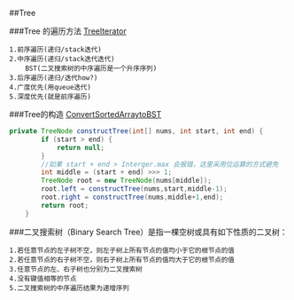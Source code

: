 ##Tree

###Tree 的遍历方法 [TreeIterator](../Tree/TreeIterator.java)

    1.前序遍历(递归/stack迭代)
    2.中序遍历(递归/stack迭代迭代)
        BST(二叉搜索树的中序遍历是一个升序序列)
    3.后序遍历(递归/迭代how?)
    4.广度优先(用queue迭代)
    5.深度优先(就是前序遍历)

###Tree的构造 [ConvertSortedArraytoBST](../Tree/ConvertSortedArraytoBinarySearchTree.java)
```java
private TreeNode constructTree(int[] nums, int start, int end) {
        if (start > end) {
            return null;
        }
        //如果 start + end > Interger.max 会报错，这里采用位运算的方式避免
        int middle = (start + end) >>> 1;
        TreeNode root = new TreeNode(nums[middle]);
        root.left = constructTree(nums,start,middle-1);
        root.right = constructTree(nums,middle+1,end);
        return root;
    }
```

###二叉搜索树（Binary Search Tree）是指一棵空树或具有如下性质的二叉树：

    1.若任意节点的左子树不空，则左子树上所有节点的值均小于它的根节点的值
    2.若任意节点的右子树不空，则右子树上所有节点的值均大于它的根节点的值
    3.任意节点的左、右子树也分别为二叉搜索树
    4.没有键值相等的节点
    5.二叉搜索树的中序遍历结果为递增序列

